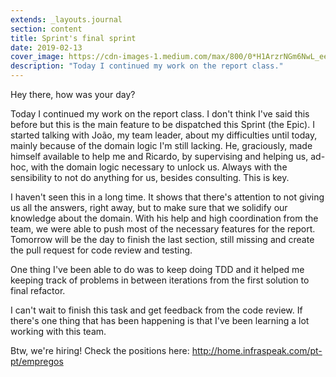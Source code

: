 ```yaml
---
extends: _layouts.journal
section: content
title: Sprint's final sprint
date: 2019-02-13
cover_image: https://cdn-images-1.medium.com/max/800/0*H1ArzrNGm6NwL_ee
description: "Today I continued my work on the report class."
---
```


Hey there, how was your day?

Today I continued my work on the report class. I don't think I've said this before but this is the main feature to be dispatched this Sprint (the Epic). I started talking with João, my team leader, about my difficulties until today, mainly because of the domain logic I'm still lacking. He, graciously, made himself available to help me and Ricardo, by supervising and helping us, ad-hoc, with the domain logic necessary to unlock us. Always with the sensibility to not do anything for us, besides consulting. This is key.

I haven't seen this in a long time. It shows that there's attention to not giving us all the answers, right away, but to make sure that we solidify our knowledge about the domain. With his help and high coordination from the team, we were able to push most of the necessary features for the report. Tomorrow will be the day to finish the last section, still missing and create the pull request for code review and testing.

One thing I've been able to do was to keep doing TDD and it helped me keeping track of problems in between iterations from the first solution to final refactor.

I can't wait to finish this task and get feedback from the code review. If there's one thing that has been happening is that I've been learning a lot working with this team.

Btw, we're hiring! Check the positions here: http://home.infraspeak.com/pt-pt/empregos
